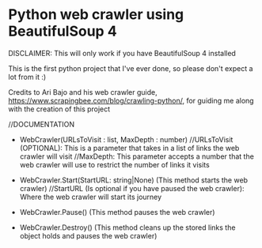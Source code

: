 # Python web crawler using BeautifulSoup 4

DISCLAIMER: This will only work if you have BeautifulSoup 4 installed

This is the first python project that I've ever done, so please don't expect a lot from it :)

Credits to Ari Bajo and his web crawler guide, https://www.scrapingbee.com/blog/crawling-python/, for guiding me along with the creation of this project

//DOCUMENTATION

  - WebCrawler(URLsToVisit : list, MaxDepth : number)
    //URLsToVisit (OPTIONAL): This is a parameter that takes in a list of links the web crawler will visit
    //MaxDepth: This parameter accepts a number that the web crawler will use to restrict the number of links it visits
    
  - WebCrawler.Start(StartURL: string|None) (This method starts the web crawler)
    //StartURL (Is optional if you have paused the web crawler): Where the web crawler will start its journey
  
  - WebCrawler.Pause() (This method pauses the web crawler)
    
  - WebCrawler.Destroy() (This method cleans up the stored links the object holds and pauses the web crawler)
